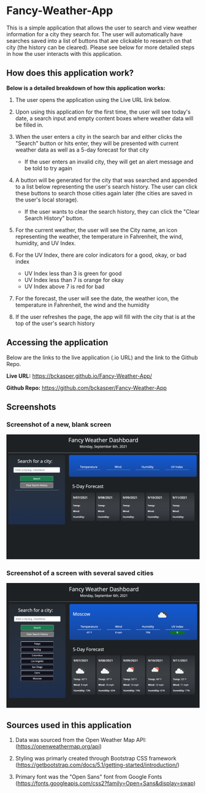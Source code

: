 # Fancy-Weather-App

This is a simple application that allows the user to search and view weather information for a city they search for. The user will automatically have searches saved into a list of buttons that are clickable to research on that city (the history can be cleared). Please see below for more detailed steps in how the user interacts with this application.



## How does this application work?
**Below is a detailed breakdown of how this application works:**

1. The user opens the application using the Live URL link below.

2. Upon using this application for the first time, the user will see today's date, a search input and empty content boxes where weather data will be filled in.

3. When the user enters a city in the search bar and either clicks the "Search" button or hits enter, they will be presented with current weather data as well as a 5-day forecast for that city
    - If the user enters an invalid city, they will get an alert message and be told to try again

4. A button will be generated for the city that was searched and appended to a list below representing the user's search history. The user can click these buttons to search those cities again later (the cities are saved in the user's local storage). 
    - If the user wants to clear the search history, they can click the "Clear Search History" button.

5. For the current weather, the user will see the City name, an icon representing the weather, the temperature in Fahrenheit, the wind, humidity, and UV Index.

6. For the UV Index, there are color indicators for a good, okay, or bad index
    - UV Index less than 3 is green for good
    - UV Index less than 7 is orange for okay
    - UV Index above 7 is red for bad

7. For the forecast, the user will see the date, the weather icon, the temperature in Fahrenheit, the wind and the humidity

8. If the user refreshes the page, the app will fill with the city that is at the top of the user's search history



## Accessing the application
Below are the links to the live application (.io URL) and the link to the Github Repo.

**Live URL:** https://bckasper.github.io/Fancy-Weather-App/ 

**Github Repo:** https://github.com/bckasper/Fancy-Weather-App



## Screenshots
### Screenshot of a new, blank screen
![Screenshot of a new, blank screen](Assets/screenshots/blank_app_screenshot.png) 

### Screenshot of a screen with several saved cities
![Screenshot of a screen with several saved cities](Assets/screenshots/saved_cities_screenshot.png)


## Sources used in this application
1. Data was sourced from the Open Weather Map API: (https://openweathermap.org/api)

2. Styling was primarly created through Bootstrap CSS framework (https://getbootstrap.com/docs/5.1/getting-started/introduction/)

3. Primary font was the "Open Sans" font from Google Fonts (https://fonts.googleapis.com/css2?family=Open+Sans&display=swap)